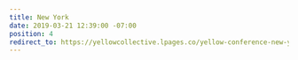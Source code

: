 ```yaml
---
title: New York
date: 2019-03-21 12:39:00 -07:00
position: 4
redirect_to: https://yellowcollective.lpages.co/yellow-conference-new-york/
---
```


